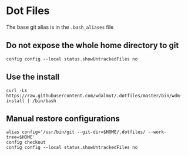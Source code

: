 # Dot Files

The base git alias is in the `.bash_aliases` file

## Do not expose the whole home directory to git

```
config config --local status.showUntrackedFiles no
```

## Use the install

```
curl -Ls https://raw.githubusercontent.com/wdalmut/.dotfiles/master/bin/wdm-install | /bin/bash
```

## Manual restore configurations

```
alias config='/usr/bin/git --git-dir=$HOME/.dotfiles/ --work-tree=$HOME'
config checkout
config config --local status.showUntrackedFiles no
```
